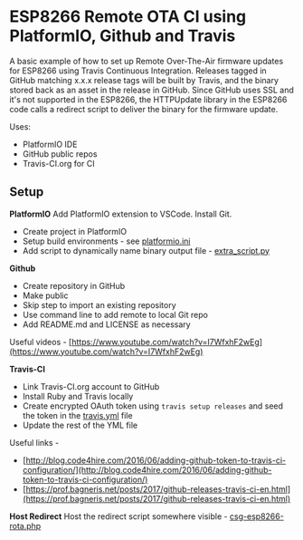 # ESP8266 Remote OTA CI using PlatformIO, Github and Travis
A basic example of how to set up Remote Over-The-Air firmware updates for ESP8266 using Travis Continuous Integration.
Releases tagged in GitHub matching x.x.x release tags will be built by Travis, and the binary stored back as an asset in the release in GitHub.
Since GitHub uses SSL and it's not supported in the ESP8266, the HTTPUpdate library in the ESP8266 code calls a redirect script to deliver the binary for the firmware update. 
 
Uses:
 - PlatformIO IDE
 - GitHub public repos
 - Travis-CI.org for CI

## Setup
**PlatformIO**
Add PlatformIO extension to VSCode. Install Git.
 - Create project in PlatformIO
 - Setup build environments - see [platformio.ini](platformio.ini)
 -  Add script to dynamically name binary output file - [extra_script.py](extra_script.py)

**Github**
 - Create repository in GitHub
 - Make public
 - Skip step to import an existing repository
 - Use command line to add remote to local Git repo
 - Add README.md and LICENSE as necessary

Useful videos - [https://www.youtube.com/watch?v=I7WfxhF2wEg](https://www.youtube.com/watch?v=I7WfxhF2wEg)

**Travis-CI**

 - Link Travis-CI.org account to GitHub
 - Install Ruby and Travis locally
 - Create encrypted OAuth token using `travis setup releases` and seed the token in the [travis.yml](.travis.yml) file
 - Update the rest of the YML file


Useful links -

 - [http://blog.code4hire.com/2016/06/adding-github-token-to-travis-ci-configuration/](http://blog.code4hire.com/2016/06/adding-github-token-to-travis-ci-configuration/)
 - [https://prof.bagneris.net/posts/2017/github-releases-travis-ci-en.html](https://prof.bagneris.net/posts/2017/github-releases-travis-ci-en.html)

**Host Redirect**
Host the redirect script somewhere visible - [csg-esp8266-rota.php](server/csg-esp8266-rota.php)


<!--stackedit_data:
eyJoaXN0b3J5IjpbMTk4MjU2NjcxOSw3MTQxMjkxOTYsMjgyNj
U0OTMyLDkzNTc4MjM0NiwxMDAwODg2NjQwLC01NjgwODg5Mjks
LTExNzUzMTM0NTksLTE2NTE4NTMwXX0=
-->